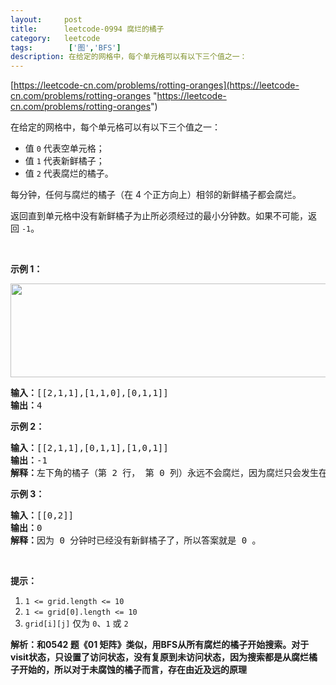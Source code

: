 ```yaml
---
layout:     post
title:      leetcode-0994 腐烂的橘子
category:   leetcode
tags:        ['图','BFS']
description: 在给定的网格中，每个单元格可以有以下三个值之一：
---
```


[https://leetcode-cn.com/problems/rotting-oranges](https://leetcode-cn.com/problems/rotting-oranges  "https://leetcode-cn.com/problems/rotting-oranges")

<div class="notranslate"><p>在给定的网格中，每个单元格可以有以下三个值之一：</p>

<ul>
	<li>值&nbsp;<code>0</code>&nbsp;代表空单元格；</li>
	<li>值&nbsp;<code>1</code>&nbsp;代表新鲜橘子；</li>
	<li>值&nbsp;<code>2</code>&nbsp;代表腐烂的橘子。</li>
</ul>

<p>每分钟，任何与腐烂的橘子（在 4 个正方向上）相邻的新鲜橘子都会腐烂。</p>

<p>返回直到单元格中没有新鲜橘子为止所必须经过的最小分钟数。如果不可能，返回&nbsp;<code>-1</code>。</p>

<p>&nbsp;</p>

<p><strong>示例 1：</strong></p>

<p><strong><img style="height: 150px; width: 712px;" src="https://assets.leetcode-cn.com/aliyun-lc-upload/uploads/2019/02/16/oranges.png" alt=""></strong></p>

<pre><strong>输入：</strong>[[2,1,1],[1,1,0],[0,1,1]]
<strong>输出：</strong>4
</pre>

<p><strong>示例 2：</strong></p>

<pre><strong>输入：</strong>[[2,1,1],[0,1,1],[1,0,1]]
<strong>输出：</strong>-1
<strong>解释：</strong>左下角的橘子（第 2 行， 第 0 列）永远不会腐烂，因为腐烂只会发生在 4 个正向上。
</pre>

<p><strong>示例 3：</strong></p>

<pre><strong>输入：</strong>[[0,2]]
<strong>输出：</strong>0
<strong>解释：</strong>因为 0 分钟时已经没有新鲜橘子了，所以答案就是 0 。
</pre>

<p>&nbsp;</p>

<p><strong>提示：</strong></p>

<ol>
	<li><code>1 &lt;= grid.length &lt;= 10</code></li>
	<li><code>1 &lt;= grid[0].length &lt;= 10</code></li>
	<li><code>grid[i][j]</code> 仅为&nbsp;<code>0</code>、<code>1</code>&nbsp;或&nbsp;<code>2</code></li>
</ol>
</div>

<p><strong>解析：和0542 题《01 矩阵》类似，用BFS从所有腐烂的橘子开始搜索。对于visit状态，只设置了访问状态，没有复原到未访问状态，因为搜索都是从腐烂橘子开始的，所以对于未腐蚀的橘子而言，存在由近及远的原理</strong></p>
